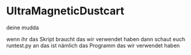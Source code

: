 # UltraMagneticDustcart
deine mudda

wenn ihr das Skript braucht das wir verwendet haben dann schaut euch runtest.py an
das ist nämlich das Programm das wir verwendet haben
